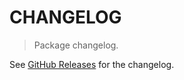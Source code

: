 # CHANGELOG

> Package changelog.

See [GitHub Releases](https://github.com/stdlib-js/stats-incr-mmeanabs2/releases) for the changelog.